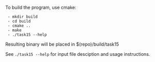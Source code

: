To build the program, use cmake:
```
 - mkdir build
 - cd build
 - cmake ..
 - make
 - ./task15 --help
```

Resulting binary will be placed in $(repo)/build/task15

See `./task15 --help` for input file desciption and usage instructions.